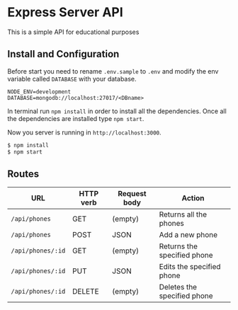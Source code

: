 # Express Server API

This is a simple API for educational purposes

## Install and Configuration

Before start you need to rename `.env.sample` to `.env` and modify the env variable called `DATABASE` with your database.

```
NODE_ENV=development
DATABASE=mongodb://localhost:27017/<DBname>
```

In terminal run `npm install` in order to install all the dependencies. Once all the dependencies are installed type `npm start`. 

Now you server is running in `http://localhost:3000`.

```bash
$ npm install
$ npm start
```

## Routes

| URL | HTTP verb | Request body | Action |
|-----|----------|-----------|--------|
| `/api/phones` | GET | (empty) | Returns all the phones |
| `/api/phones` | POST | JSON | Add a new phone |
| `/api/phones/:id` | GET | (empty) | Returns the specified phone |
| `/api/phones/:id` | PUT | JSON | Edits the specified phone |
| `/api/phones/:id` | DELETE | (empty) | Deletes the specified phone |

